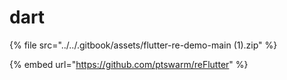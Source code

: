 # dart

{% file src="../../.gitbook/assets/flutter-re-demo-main (1).zip" %}

{% embed url="https://github.com/ptswarm/reFlutter" %}
